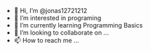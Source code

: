 - 👋 Hi, I’m @jonas12721212
- 👀 I’m interested in programing
- 🌱 I’m currently learning Programming Basics
- 💞️ I’m looking to collaborate on ...
- 📫 How to reach me ...

<!---
jonas12721212/jonas12721212 is a ✨ special ✨ repository because its `README.md` (this file) appears on your GitHub profile.
You can click the Preview link to take a look at your changes.
--->
